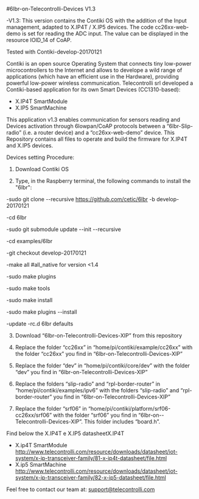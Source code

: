 #6lbr-on-Telecontrolli-Devices V1.3

-V1.3: This version contains the Contiki OS with the addition of the Input management, adapted to X.IP4T / X.IP5 devices. The code cc26xx-web-demo is set for reading the ADC input. The value can be displayed in the resource IOID_14 of CoAP.

Tested with Contiki-develop-20170121

Contiki is an open source Operating System that connects tiny low-power microcontrollers to the Internet and allows to develope a wild range of applications (which have an efficient use in the Hardware), providing powerful low-power wireless communication. Telecontrolli srl developed a Contiki-based application for its own Smart Devices (CC1310-based):

- X.IP4T SmartModule
- X.IP5 SmartMachine

This application v1.3 enables communication for sensors reading and Devices activation through 6lowpan/CoAP protocols between a “6lbr-Slip-radio” (i.e. a router device) and a “cc26xx-web-demo” device. This Repository contains all files to operate and build the firmware for X.IP4T and X.IP5 devices.

Devices setting Procedure:

1) Download Contiki OS

2) Type, in the Raspberry terminal, the following commands to install the "6lbr": 

-sudo git clone --recursive https://github.com/cetic/6lbr -b develop-20170121

-cd 6lbr

-sudo git submodule update --init --recursive

-cd examples/6lbr

-git checkout develop-20170121

-make all #all_native for version <1.4

-sudo make plugins

-sudo make tools

-sudo make install

-sudo make plugins --install

-update -rc.d 6lbr defaults

3) Download “6lbr-on-Telecontrolli-Devices-XIP” from this repository

4) Replace the folder “cc26xx” in “home/pi/contiki/example/cc26xx” with the folder “cc26xx” you find in “6lbr-on-Telecontrolli-Devices-XIP”

5) Replace the folder “dev” in “home/pi/contiki/core/dev” with the folder “dev” you find in “6lbr-on-Telecontrolli-Devices-XIP”

6) Replace the folders “slip-radio” and “rpl-border-router” in “home/pi/contiki/examples/ipv6” with the folders “slip-radio” and “rpl-border-router” you find in “6lbr-on-Telecontrolli-Devices-XIP”

7) Replace the folder “srf06” in “home/pi/contiki/platform/srf06-cc26xx/srf06” with the folder “srf06” you find in “6lbr-on--      Telecontrolli-Devices-XIP”. This folder includes “board.h”.
  
Find below the X.IP4T e X.IP5 datasheetX.IP4T

- X.ip4T SmartModule 
http://www.telecontrolli.com/resource/downloads/datasheet/iot-system/x-ip-transceiver-family/81-x-ip4t-datasheet/file.html
- X.ip5 SmartMachine 
http://www.telecontrolli.com/resource/downloads/datasheet/iot-system/x-ip-transceiver-family/82-x-ip5-datasheet/file.html

Feel free to contact our team at: 
support@telecontrolli.com

